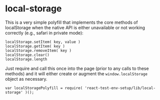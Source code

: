 local-storage
=============

This is a very simple polyfill that implements the core methods of localStorage
when the native API is either unavailable or not working correctly (e.g., safari in private mode):

```
localStorage.setItem( key, value )
localStorage.getItem( key )
localStorage.removeItem( key )
localStorage.clear()
localStorage.length
```

Just require and call this once into the page (prior to any calls to these methods) and
it will either create or augment the `window.localStorage` object as necessary.

```
var localStoragePolyfill = require( 'react-test-env-setup/lib/local-storage' )();
```